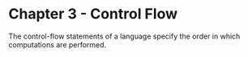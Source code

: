 # Chapter 3 - Control Flow
The control-flow statements of a language specify the order in which computations are performed.